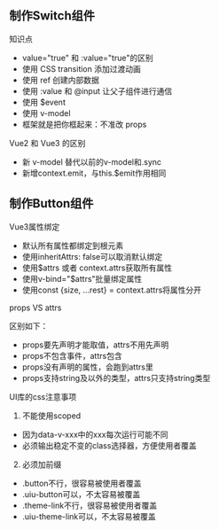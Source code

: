 ## 制作Switch组件

知识点

- value="true" 和 :value="true"的区别
- 使用 CSS transition 添加过渡动画
- 使用 ref 创建内部数据
- 使用 :value 和 @input 让父子组件进行通信
- 使用 $event
- 使用 v-model
- 框架就是把你框起来：不准改 props

Vue2 和 Vue3 的区别

- 新 v-model 替代以前的v-model和.sync
- 新增context.emit，与this.$emit作用相同

## 制作Button组件

Vue3属性绑定

- 默认所有属性都绑定到根元素
- 使用inheritAttrs: false可以取消默认绑定
- 使用$attrs 或者 context.attrs获取所有属性
- 使用v-bind="$attrs"批量绑定属性
- 使用const {size, ...rest} = context.attrs将属性分开

props VS attrs

区别如下：

- props要先声明才能取值，attrs不用先声明
- props不包含事件，attrs包含
- props没有声明的属性，会跑到attrs里
- props支持string及以外的类型，attrs只支持string类型

UI库的css注意事项

1. 不能使用scoped

- 因为data-v-xxx中的xxx每次运行可能不同
- 必须输出稳定不变的class选择器，方便使用者覆盖

2. 必须加前缀

- .button不行，很容易被使用者覆盖
- .uiu-button可以，不太容易被覆盖
- .theme-link不行，很容易被使用者覆盖
- .uiu-theme-link可以，不太容易被覆盖